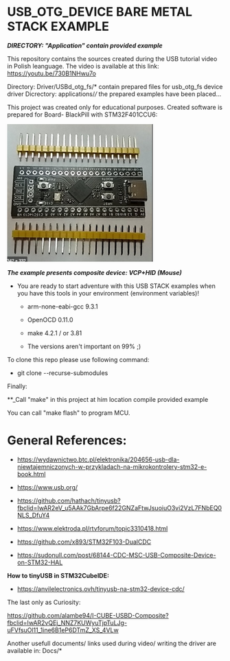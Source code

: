 # USB_OTG_DEVICE BARE METAL STACK EXAMPLE 

**_DIRECTORY: "Application" contain provided example_**

This repository contains the sources created during the USB tutorial video in Polish leanguage. 
The video is available at this link:
https://youtu.be/730B1NHwu7o 

Directory: Driver/USBd_otg_fs/* contain prepared files for usb_otg_fs device driver
Dicrectory: applications/*/* the prepared examples have been placed...

This project was created only for educational purposes.
Created software is prepared for Board- BlackPill with STM32F401CCU6:


![BlackPill](https://github.com/trteodor/YT_Usb_Tutorial_Polish_Leangugage/blob/master/BlackPill_stm32f401ccu6.png)

**_The example presents composite device: VCP+HID (Mouse)_**

* You are ready to start adventure with this USB STACK examples when you have this tools in your environment (environment variables)!

    * arm-none-eabi-gcc 9.3.1
    * OpenOCD 0.11.0
    * make 4.2.1 / or 3.81

    * The versions aren't important on 99% ;) 

To clone this repo please use following command: 
* git clone --recurse-submodules 

Finally:

 **_Call "make" in this project at him location compile provided example

You can call "make flash" to program MCU.
# General References:

* https://wydawnictwo.btc.pl/elektronika/204656-usb-dla-niewtajemniczonych-w-przykladach-na-mikrokontrolery-stm32-e-book.html

* https://www.usb.org/

* https://github.com/hathach/tinyusb?fbclid=IwAR2eV_u5AAk7GbArpe6f22GNZaFtwJsuoiuO3vi2VzL7FNbEQ0NLS_DfuY4

* https://www.elektroda.pl/rtvforum/topic3310418.html

* https://github.com/x893/STM32F103-DualCDC

* https://sudonull.com/post/68144-CDC-MSC-USB-Composite-Device-on-STM32-HAL

**How to tinyUSB in STM32CubeIDE:**

* https://anvilelectronics.ovh/tinyusb-na-stm32-device-cdc/


The last only as Curiosity: 

https://github.com/alambe94/I-CUBE-USBD-Composite?fbclid=IwAR2vQEj_NNZ7KUWyuTjpTuLJg-uFVfsuOl11_1ine6B1eP6DTmZ_XS_4VLw

Another usefull documents/ links used during video/ writing the driver are available in: Docs/*